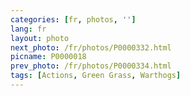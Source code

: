 ```yaml
---
categories: [fr, photos, '']
lang: fr
layout: photo
next_photo: /fr/photos/P0000332.html
picname: P0000018
prev_photo: /fr/photos/P0000334.html
tags: [Actions, Green Grass, Warthogs]
---
```

